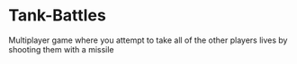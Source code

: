 # Tank-Battles
Multiplayer game where you attempt to take all of the other players lives by shooting them with a missile
